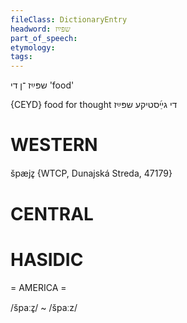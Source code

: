 ```yaml
---
fileClass: DictionaryEntry
headword: שפּײַז
part_of_speech: 
etymology: 
tags: 
---
```

שפּײַז
־ן
די
'food'

{CEYD}
food for thought די גײַ֜סטיקע שפּײַז

WESTERN
========

špæjz̥ {WTCP, Dunajská Streda, 47179}

CENTRAL
========

HASIDIC
=======
= AMERICA = 

/špaːz̥/ ~ /špaːz/